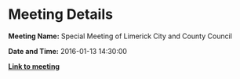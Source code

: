 # Meeting Details

**Meeting Name:** Special Meeting of Limerick City and County Council

**Date and Time:** 2016-01-13 14:30:00

**<a href="https://www.limerick.ie/council/whats-on/special-meeting-limerick-city-and-county-council-18" target="_blank">Link to meeting</a>**
